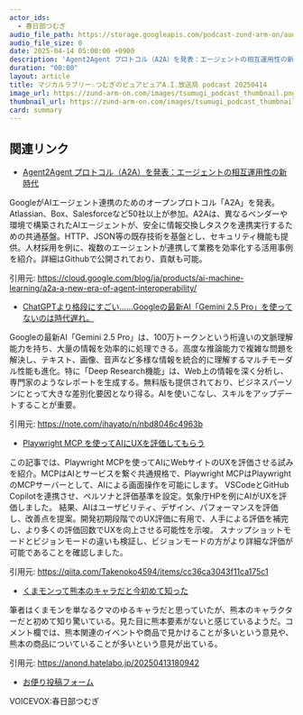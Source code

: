 ```yaml
---
actor_ids:
  - 春日部つむぎ
audio_file_path: https://storage.googleapis.com/podcast-zund-arm-on/audio/マジカルラブリー☆つむぎのピュアピュアA.I.放送局_podcast_20250414.mp3
audio_file_size: 0
date: 2025-04-14 05:00:00 +0900
description: 'Agent2Agent プロトコル（A2A）を発表：エージェントの相互運用性の新時代、ChatGPTより格段にすごい……Googleの最新AI「Gemini 2.5 Pro」を使ってないのは時代遅れ。、Playwright MCP を使ってAIにUXを評価してもらう、くまモンって熊本のキャラだと今初めて知った'
duration: "00:00"
layout: article
title: マジカルラブリー☆つむぎのピュアピュアA.I.放送局 podcast 20250414
image_url: https://zund-arm-on.com/images/tsumugi_podcast_thumbnail.png
thumbnail_url: https://zund-arm-on.com/images/tsumugi_podcast_thumbnail.png
card: summary
---
```


## 関連リンク


- [Agent2Agent プロトコル（A2A）を発表：エージェントの相互運用性の新時代](https://cloud.google.com/blog/ja/products/ai-machine-learning/a2a-a-new-era-of-agent-interoperability/)  


GoogleがAIエージェント連携のためのオープンプロトコル「A2A」を発表。Atlassian、Box、Salesforceなど50社以上が参加。A2Aは、異なるベンダーや環境で構築されたAIエージェントが、安全に情報交換しタスクを連携実行するための共通基盤。HTTP、JSON等の既存技術を基盤とし、セキュリティ機能も提供。人材採用を例に、複数のエージェントが連携して業務を効率化する活用事例を紹介。詳細はGithubで公開されており、貢献も可能。


引用元: https://cloud.google.com/blog/ja/products/ai-machine-learning/a2a-a-new-era-of-agent-interoperability/


- [ChatGPTより格段にすごい……Googleの最新AI「Gemini 2.5 Pro」を使ってないのは時代遅れ。](https://note.com/ihayato/n/nbd8046c4963b)  


Googleの最新AI「Gemini 2.5 Pro」は、100万トークンという桁違いの文脈理解能力を持ち、大量の情報を効率的に処理できる。高度な推論能力で複雑な問題を解決し、テキスト、画像、音声など多様な情報を統合的に理解するマルチモーダル性能も進化。特に「Deep Research機能」は、Web上の情報を深く分析し、専門家のようなレポートを生成する。無料版も提供されており、ビジネスパーソンにとって大きな差別化要因となり得る。AIを使いこなし、スキルをアップデートすることが重要。


引用元: https://note.com/ihayato/n/nbd8046c4963b


- [Playwright MCP を使ってAIにUXを評価してもらう](https://qiita.com/Takenoko4594/items/cc36ca3043f11ca175c1)  


この記事では、Playwright MCPを使ってAIにWebサイトのUXを評価させる試みを紹介。MCPはAIとサービスを繋ぐ共通規格で、Playwright MCPはPlaywrightのMCPサーバーとして、AIによる画面操作を可能にします。
VSCodeとGitHub Copilotを連携させ、ペルソナと評価基準を設定。気象庁HPを例にAIがUXを評価しました。
結果、AIはユーザビリティ、デザイン、パフォーマンスを評価し、改善点を提案。開発初期段階でのUX評価に有用で、人手による評価を補完し、より多くの評価回数でUXを向上させる可能性を示唆。
スナップショットモードとビジョンモードの違いも検証し、ビジョンモードの方がより詳細な評価が可能であることを確認しました。


引用元: https://qiita.com/Takenoko4594/items/cc36ca3043f11ca175c1


- [くまモンって熊本のキャラだと今初めて知った](https://anond.hatelabo.jp/20250413180942)  


筆者はくまモンを単なるクマのゆるキャラだと思っていたが、熊本のキャラクターだと初めて知り驚いている。見た目に熊本要素がないと感じているようだ。コメント欄では、熊本関連のイベントや商品で見かけることが多いという意見や、熊本の商品についていることが多いという意見が出ている。


引用元: https://anond.hatelabo.jp/20250413180942



- [お便り投稿フォーム](https://forms.gle/ffg4JTfqdiqK62qf9)

VOICEVOX:春日部つむぎ
